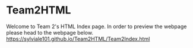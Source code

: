 # Team2HTML
Welcome to Team 2's HTML Index page.
In order to preview the webpage please head to the webpage below.
https://sylviale101.github.io/Team2HTML/Team2Index.html
